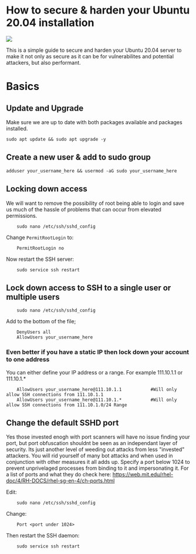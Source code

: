 #  How to secure & harden your Ubuntu 20.04 installation
![](https://img.shields.io/badge/Linux-Ubuntu-informational?style=flat&logo=<LOGO_NAME>&logoColor=white&color=2bbc8a)

This is a simple guide to secure and harden your Ubuntu 20.04 server to make it not only as secure as it can be for vulnerabilites and potential attackers, but also performant.

#   Basics

## Update and Upgrade

Make sure we are up to date with both packages available and packages installed.

    sudo apt update && sudo apt upgrade -y

##  Create a new user & add to sudo group

    adduser your_username_here && usermod -aG sudo your_username_here
    

##  Locking down access

We will want to remove the possibility of root being able to login and save us much of the hassle of problems that can occur from elevated permissions.

        sudo nano /etc/ssh/sshd_config

Change <code>PermitRootLogin</code> to:

        PermitRootLogin no

Now restart the SSH server:

        sudo service ssh restart

##  Lock down access to SSH to a single user or multiple users

        sudo nano /etc/ssh/sshd_config

Add to the bottom of the file;

        DenyUsers all
        AllowUsers your_username_here

### Even better if you have a static IP then lock down your account to one address

You can either define your IP address or a range. For example 111.10.1.1 or 111.10.1.*

        AllowUsers your_username_here@111.10.1.1           #Will only allow SSH connections from 111.10.1.1
        AllowUsers your_username_here@111.10.1.*           #Will only allow SSH connections from 111.10.1.0/24 Range

## Change the default SSHD port

Yes those invested enogh with port scanners will have no issue finding your port, but port obfuscation shouldnt be seen as an independant layer of security. Its just another level of weeding out attacks from less "invested" attackers. You will rid yourself of many bot attacks and when used in conjunction with other measures it all adds up. Specify a  port below 1024 to prevent unprivelaged processes from binding to it and impersonating it. For a list of ports and what they do check here: 
https://web.mit.edu/rhel-doc/4/RH-DOCS/rhel-sg-en-4/ch-ports.html

Edit:

        sudo nano /etc/ssh/sshd_config

Change:

        Port <port under 1024>

Then restart the SSH daemon:

        sudo service ssh restart
